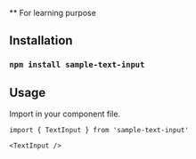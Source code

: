 ** For learning purpose

## Installation
### `npm install sample-text-input`

## Usage
Import in your component file.

`import { TextInput } from 'sample-text-input'`

`<TextInput />`
